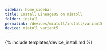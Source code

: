 ```yaml
---
sidebar: home_sidebar
title: Install LineageOS on miatoll
folder: install
permalink: /devices/miatoll/install/variant5
device: miatoll_variant5
---
```

{% include templates/device_install.md %}
